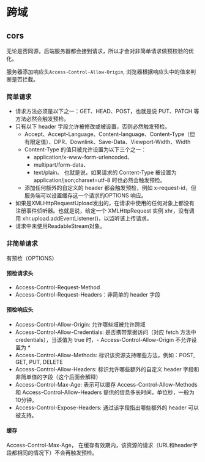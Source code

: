 # 跨域

## cors

无论是否同源，后端服务器都会接到请求，所以才会对非简单请求做预校验的优化。

服务器添加响应头`Access-Control-Allow-Origin`, 浏览器根据响应头中的值来判断是否拦截。

### 简单请求

- 请求方法必须是以下之一：GET、HEAD、POST，也就是说 PUT、PATCH 等方法必然会触发预检。
- 只有以下 header 字段允许被修改或被设置，否则必然触发预检。
  - Accept、Accept-Language、Content-language、Content-Type（但有限定值）、DPR、Downlink、Save-Data、Viewport-Width、Width
  - Content-Type 的值只被允许设置为以下三个之一：
    - application/x-www-form-urlencoded、
    - multipart/form-data、
    - text/plain。
    也就是说，如果请求的 Content-Type 被设置为 application/json;charset=utf-8 时也必然会触发预检。
  - 添加任何额外的自定义的 header 都会触发预检，例如 x-request-id，但服务端可以设置缓存这一个请求的OPTIONS 响应。
- 如果是XMLHttpRequestUpload发出的，在请求中使用的任何对象上都没有注册事件侦听器。也就是说，给定一个 XMLHttpRequest 实例 xhr，没有调用 xhr.upload.addEventListener()，以监听该上传请求。
- 请求中未使用ReadableStream对象。

### 非简单请求

有预检（OPTIONS）

#### 预检请求头

- Access-Control-Request-Method
- Access-Control-Request-Headers：非简单的 header 字段

#### 预检响应头

- Access-Control-Allow-Origin: 允许哪些域被允许跨域
- Access-Control-Allow-Credentials: 是否携带票据访问（对应 fetch 方法中 credentials），当该值为 true 时，- Access-Control-Allow-Origin 不允许设置为 *
- Access-Control-Allow-Methods: 标识该资源支持哪些方法，例如：POST, GET, PUT, DELETE
- Access-Control-Allow-Headers: 标识允许哪些额外的自定义 header 字段和非简单值的字段（这个后面会解释）
- Access-Control-Max-Age: 表示可以缓存 Access-Control-Allow-Methods 和 Access-Control-Allow-Headers 提供的信息多长时间，单位秒，一般为10分钟。
- Access-Control-Expose-Headers: 通过该字段指出哪些额外的 header 可以被支持。

#### 缓存

Access-Control-Max-Age， 在缓存有效期内，该资源的请求（URL和header字段都相同的情况下）不会再触发预检。
